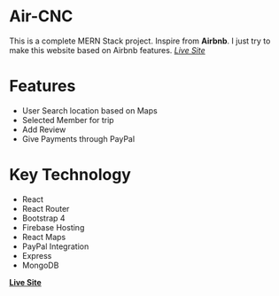 # Air-CNC 
This is a complete MERN Stack project. Inspire from **Airbnb**. I just try to make this website based on Airbnb features. 
[*Live Site*](https://air-cnc-ed30c.web.app/) 

# Features 
- User Search location based on Maps 
- Selected Member for trip 
- Add Review 
- Give Payments through PayPal 

# Key Technology 
- React 
- React Router
- Bootstrap 4
- Firebase Hosting
- React Maps
- PayPal Integration
- Express
- MongoDB 

[**Live Site**](https://air-cnc-ed30c.web.app/) 